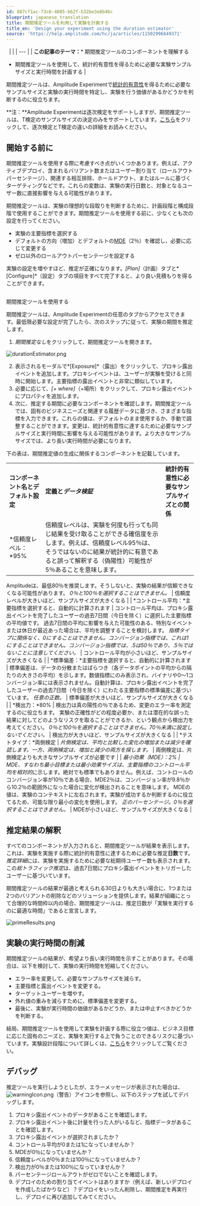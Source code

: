 ```yaml
---
id: 887cf1ac-73c6-4005-b62f-b32be3e8b46c
blueprint: japanese_translation
title: 期間推定ツールを利用して実験を計画する
title_en: 'Design your experiment using the duration estimator'
source: 'https://help.amplitude.com/hc/ja/articles/11502996649371'
---
```

 
|  |
| --- |
| **この記事のテーマ：*** 期間推定ツールのコンポーネントを理解する
* 期間推定ツールを使用して、統計的有意性を得るために必要な実験サンプルサイズと実行時間を計画する
 |

期間推定ツールは、Amplitude Experimentで[統計的有意性](https://en.wikipedia.org/wiki/Statistical_significance)を得るために必要なサンプルサイズと実験の実行時間を特定し、実験を行う価値があるかどうかを判断するのに役立ちます。

**注：**Amplitude Experimentは逐次検定をサポートしますが、期間推定ツールは、T検定のサンプルサイズの決定のみをサポートしています。[こちら](https://amplitude.com/blog/sequential-test-vs-t-test)をクリックして、逐次検定とT検定の違いの詳細をお読みください。

## 開始する前に

期間推定ツールを使用する際に考慮すべき点がいくつかあります。例えば、アクティブデプロイ、含まれるバリアント数またはユーザー割り当て（ロールアウトパーセンテージ）、関連する相互排除、ホールドアウト、またはルールに基づくターゲティングなどです。これらの変数は、実験の実行日数と、対象となるユーザー数に直接影響を与える可能性があります。

期間推定ツールは、実験の理想的な段取りを判断するために、計画段階と構成段階で使用することができます。期間推定ツールを使用する前に、少なくとも次の設定を行ってください。

* 実験の主要指標を選択する
* デフォルトの方向（増加）とデフォルトの[MDE](https://help.amplitude.com/hc/en-us/articles/12785071886875)（2％）を確認し、必要に応じて変更する
* ゼロ以外のロールアウトパーセンテージを設定する

実験の設定を増やすほど、推定が正確になります。*[Plan]*（計画）タブと*[Configure]*（設定）タブの項目をすべて完了すると、より良い見積もりを得ることができます。

## 
期間推定ツールを使用する

期間推定ツールは、Amplitude Experimentの任意のタブからアクセスできます。最低限必要な設定が完了したら、次のステップに従って、実験の期間を推定します。

1. *期間推定なし*をクリックして、期間推定ツールを開きます。

![durationEstimator.png](/docs/output/img/jp/durationestimator-png.png)

2. 表示されるモーダルで*[Exposure]*（露出）をクリックして、プロキシ露出イベントを追加します。プロキシイベントは、ユーザーが実験を受けると同時に開始します。主要指標の露出イベントと非常に類似しています。
3. 必要に応じて、*[+ where]*（+場所）をクリックして、プロキシ露出イベントにプロパティを追加します。
4. 次に、推定する期間に必要なコンポーネントを確認します。期間推定ツールでは、固有のビジネスニーズと関連する履歴データに基づき、さまざまな指標を入力できます。これらの値は、デフォルトのまま使用するか、手動で調整することができます。変更は、統計的有意性に達するために必要なサンプルサイズと実行時間に影響を与える可能性があります。より大きなサンプルサイズでは、より長い実行時間が必要になります。

下の表は、期間推定値の生成に関係するコンポーネントを記載しています。

|  |  |  |
| --- | --- | --- |
| **コンポーネント名とデフォルト設定** | **定義と*データ検証*** | **統計的有意性に必要なサンプルサイズとの関係** |
| *信頼度レベル：*95% | 信頼度レベルは、実験を何度も行っても同じ結果を受け取ることができる確信度を示します。例えば、信頼度レベル95％は、そうではないのに結果が統計的に有意であると誤って解釈する（偽陽性）可能性が5％あることを意味します。
Amplitudeは、最低80％を推奨します。そうしないと、実験の結果が信頼できなくなる可能性があります。
*0％と100％を選択することはできません。* | 信頼度レベルが大きいほど、サンプルサイズが大きくなる |
| *コントロール平均：*主要指標を選択すると、自動的に計算されます | コントロール平均は、プロキシ露出イベントを完了したユーザーの過去7日間（今日を除く）に選択した主要指標の平均値です。
過去7日間の平均に影響を与えた可能性のある、特別なイベントまたは休日が最近あった場合は、平均を調整することを検討します。
*指標タイプに関係なく、0にすることはできません。コンバージョン指標では、これは1にすることはできません。コンバージョン指標では、.5は50％であり、.5％ではないことに注意してください。* | コントロール平均が小さいほど、サンプルサイズが大きくなる |
| *標準偏差：*主要指標を選択すると、自動的に計算されます | 標準偏差は、データの分散またはばらつき（各データポイントの平均からの隔たりの大きさの平均）を示します。数値指標にのみ表示され、バイナリや0～1コンバージョン率には表示されません。自動計算は、プロキシ露出イベントを完了したユーザーの過去7日間（今日を除く）にわたる主要指標の標準偏差に基づいています。
*任意の正数。* | 標準偏差が大きいほど、サンプルサイズが大きくなる |
| *検出力：*80% | 検出力は真の陽性の％であるため、変更のエラー率を測定するのに役立ちます。
実験の正確性がどの程度必要か、または潜在的な誤った結果に対してどのようなリスクを取ることができるか、という観点から検出力を考えてください。
*0％と100％を選択することはできません。70％未満に設定しないでください。* | 検出力が大きいほど、サンプルサイズが大きくなる |
| *テストタイプ：*両側検定 | *片側検定は、平均と比較した変化の増加または減少を確認します。一方、両側検定は、増加と減少の両方を探します。* | 両側検定は、片側検定よりも大きなサンプルサイズが必要です |
| *最小効果（MDE）：*2% | MDE、すなわち最小目標または最小効果サイズは、主要指標のコントロール平均を*相対的*に示します。絶対でも標準でもありません。例えば、コントロールのコンバージョン率が10％である場合、MDE2％は、コンバージョン率が9.8％から10.2％の範囲外になった場合に変化が検出されることを意味します。
MDEの値は、実験のコンテキストに左右されます。実験が成功するか判断するのに役立てるため、可能な限り最小の変化を使用します。
*正のパーセンテージ。0％を選択することはできません。* | MDEが小さいほど、サンプルサイズが大きくなる |

## 推定結果の解釈

すべてのコンポーネントが入力されると、期間推定ツールが結果を表示します。これは、実験を実施する際に統計的有意性に達するために必要な推定**日数**です。*推定詳細*には、実験を実施するために必要な総期待ユーザー数も表示されます。この*総トラフィック推定*は、過去7日間にプロキシ露出イベントをトリガーしたユーザーに基づいています。

期間推定ツールの結果が最適と考えられる30日よりも大きい場合に、1つまたは2つのバリアントの削除などのソリューションを提供します。結果が組織にとって合理的な時間枠以内の場合、期間推定ツールは、推定日数が「実験を実行するのに最適な時間」であると宣言します。

![primeResults.png](/docs/output/img/jp/primeresults-png.png)

## 実験の実行時間の削減

期間推定ツールの結果が、希望より長い実行時間を示すことがあります。その場合は、以下を検討して、実験の実行時間を短縮してください。

* エラー率を変更して、必要なサンプルサイズを減らす。
* 主要指標と露出イベントを変更する。
* ターゲットユーザーを増やす。
* 外れ値の重みを減らすために、標準偏差を変更する。
* 最後に、実験が実行時間の価値があるかどうか、または中止すべきかどうかを判断する。

結局、期間推定ツールを使用して実験を計画する際に役立つ値は、ビジネス目標に応じた固有のニーズと、実験を実行する上で負うことのできるリスクに基づいています。実験設計段階について詳しくは、[こちら](/docs/feature-experiment/workflow/define-goals)をクリックしてご覧ください。

## デバッグ

推定ツールを実行しようとしたが、エラーメッセージが表示された場合は、![warningIcon.png](/docs/output/img/jp/warningicon-png.png)（警告）アイコンを参照し、以下のステップを試してデバッグします。

1. プロキシ露出イベントのデータがあることを確認します。
2. プロキシ露出イベント後に計量を行った人がいるなど、指標データがあることを確認します。
3. プロキシ露出イベントが選択されましたか？
4. コントロール平均が0または1になっていませんか？
5. MDEが0％になっていませんか？
6. 信頼度レベルが0％または100％になっていませんか？
7. 検出力が0％または100％になっていませんか？
8. パーセンテージロールアウトがゼロでないことを確認します。
9. デプロイのための割り当てイベントはありますか（例えば、新しいデプロイを作成したばかりなど）？デプロイをいったん削除し、期間推定を再実行し、デプロイに再び追加してみてください。
